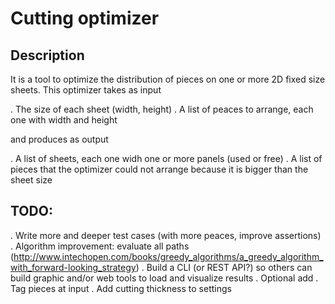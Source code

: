 # Cutting optimizer

## Description

It is a tool to optimize the distribution of pieces on one or more 2D fixed size sheets. This optimizer takes as input

. The size of each sheet (width, height)
. A list of peaces to arrange, each one with width and height

and produces as output

. A list of sheets, each one widh one or more panels (used or free)
. A list of pieces that the optimizer could not arrange because it is bigger than the sheet size


## TODO:
. Write more and deeper test cases (with more peaces, improve assertions)
. Algorithm improvement: evaluate all paths (http://www.intechopen.com/books/greedy_algorithms/a_greedy_algorithm_with_forward-looking_strategy)
. Build a CLI (or REST API?) so others can build graphic and/or web tools to load and visualize results
. Optional add
. Tag pieces at input
. Add cutting thickness to settings


